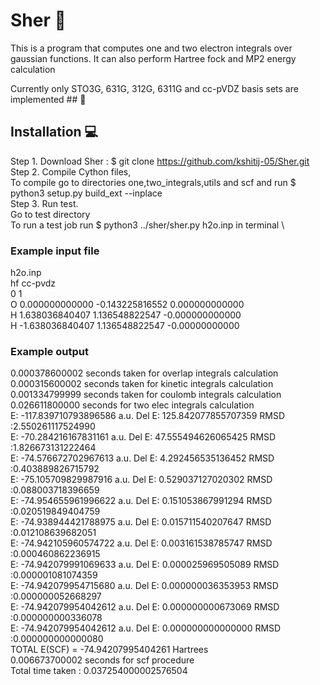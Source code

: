 # Sher 👋

This is a program that computes one and two electron integrals over gaussian functions. 
It can also perform Hartree fock and MP2 energy calculation

Currently only STO3G, 631G, 312G, 6311G and cc-pVDZ basis sets are implemented  ## 😬

## Installation 💻

Step 1. Download Sher :  $ git clone https://github.com/kshitij-05/Sher.git  \
Step 2. Compile Cython files,  \
          To compile go to directories one,two_integrals,utils and scf and run $ python3 setup.py build_ext --inplace\
Step 3. Run test.\
          Go to test directory\
          To run a test job run $ python3 ../sher/sher.py h2o.inp in terminal  \

### Example input file  

h2o.inp\
hf cc-pvdz\
0 1\
O      0.000000000000  -0.143225816552   0.000000000000\
H      1.638036840407   1.136548822547  -0.000000000000\
H      -1.638036840407   1.136548822547  -0.00000000000

### Example output

0.000378600002 seconds taken for overlap integrals calculation\
0.000315600002 seconds taken for kinetic integrals calculation\
0.001334799999 seconds taken for coulomb integrals calculation\
0.026611800000 seconds for two elec integrals calculation\
E: -117.839710793896586 a.u.     Del E: 125.842077855707359      RMSD :2.550261117524990\
E: -70.284216167831161 a.u.      Del E: 47.555494626065425       RMSD :1.826673131222464\
E: -74.576672702967613 a.u.      Del E: 4.292456535136452        RMSD :0.403889826715792\
E: -75.105709829987916 a.u.      Del E: 0.529037127020302        RMSD :0.088003718396659\
E: -74.954655961996622 a.u.      Del E: 0.151053867991294        RMSD :0.020519849404759\
E: -74.938944421788975 a.u.      Del E: 0.015711540207647        RMSD :0.012108639682051\
E: -74.942105960574722 a.u.      Del E: 0.003161538785747        RMSD :0.000460862236915\
E: -74.942079991069633 a.u.      Del E: 0.000025969505089        RMSD :0.000001081074359\
E: -74.942079954715680 a.u.      Del E: 0.000000036353953        RMSD :0.000000052668297\
E: -74.942079954042612 a.u.      Del E: 0.000000000673069        RMSD :0.000000000336078\
E: -74.942079954042612 a.u.      Del E: 0.000000000000000        RMSD :0.000000000000080\
TOTAL E(SCF) =  -74.94207995404261  Hartrees\
0.006673700002 seconds for scf procedure\
Total time taken : 0.037254000002576504

